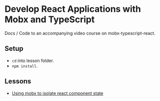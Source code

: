 # Develop React Applications with Mobx and TypeScript

Docs / Code to an accompanying video course on mobx-typescript-react.

## Setup 

* `cd` into lesson folder.
* `npm install`.

## Lessons

* [Using mobx to isolate react component state](https://egghead.io/lessons/react-using-mobx-to-isolate-a-react-component-state)
